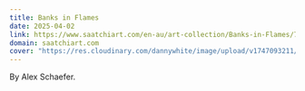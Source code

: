 ```yaml
---
title: Banks in Flames
date: 2025-04-02
link: https://www.saatchiart.com/en-au/art-collection/Banks-in-Flames/718101/627398/view
domain: saatchiart.com
cover: "https://res.cloudinary.com/dannywhite/image/upload/v1747093211/links/chase-bank-in-flames-alex-schaefer"
---
```


By Alex Schaefer.
